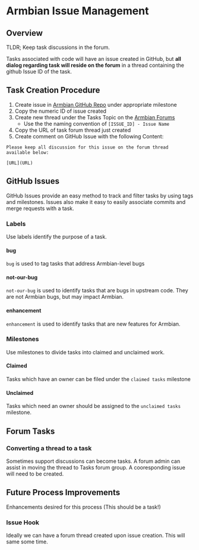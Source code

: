 # Armbian Issue Management #

## Overview ##
TLDR; Keep task discussions in the forum.

Tasks associated with code will have an issue created in GitHub, but **all dialog regarding task will reside on the forum** in a thread containing the github Issue ID of the task.


## Task Creation Procedure ##

1. Create issue in [Armbian GitHub Repo](https://github.com/igorpecovnik/lib/issues) under appropriate milestone
1. Copy the numeric ID of issue created
1. Create new thread under the Tasks Topic on the [Armbian Forums](http://forum.armbian.com/index.php/forum/14-tasks/)
    - Use the the naming convention of `[ISSUE_ID] - Issue Name`
1. Copy the URL of task forum thread just created
1. Create comment on GitHub Issue with the following Content:

```
Please keep all discussion for this issue on the forum thread available below:

[URL](URL)

```

## GitHub Issues ##

GitHub Issues provide an easy method to track and filter tasks by using tags and milestones.  Issues also make it easy to easily associate commits and merge requests with a task.  

### Labels ###

Use labels identify the purpose of a task.

#### bug ####

`bug` is used to tag tasks that address Armbian-level bugs

#### not-our-bug ####

`not-our-bug` is used to identify tasks that are bugs in upstream code.  They are not Armbian bugs, but may impact Armbian.

#### enhancement ####

`enhancement` is used to identify tasks that are new features for Armbian.

### Milestones ###

Use milestones to divide tasks into claimed and unclaimed work.

#### Claimed ####

Tasks which have an owner can be filed under the `claimed tasks` milestone

#### Unclaimed ####

Tasks which need an owner should be assigned to the `unclaimed tasks` milestone.

## Forum Tasks ##

### Converting a thread to a task ###

Sometimes support discussions can become tasks.   A forum admin can assist in moving the thread to Tasks forum group.  A cooresponding issue will need to be created.

## Future Process Improvements ##

Enhancements desired for this process \(This should be a task!\)

### Issue Hook ###

Ideally we can have a forum thread created upon issue creation.  This will same some time.
